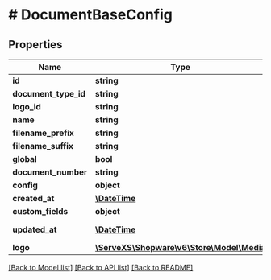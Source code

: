 # # DocumentBaseConfig

## Properties

Name | Type | Description | Notes
------------ | ------------- | ------------- | -------------
**id** | **string** |  | [optional]
**document_type_id** | **string** |  |
**logo_id** | **string** |  | [optional]
**name** | **string** |  |
**filename_prefix** | **string** |  | [optional]
**filename_suffix** | **string** |  | [optional]
**global** | **bool** |  |
**document_number** | **string** |  | [optional]
**config** | **object** |  | [optional]
**created_at** | [**\DateTime**](\DateTime.md) |  | [readonly]
**custom_fields** | **object** |  | [optional]
**updated_at** | [**\DateTime**](\DateTime.md) |  | [optional] [readonly]
**logo** | [**\ServeXS\Shopware\v6\Store\Model\Media**](Media.md) |  | [optional]

[[Back to Model list]](../../README.md#models) [[Back to API list]](../../README.md#endpoints) [[Back to README]](../../README.md)
